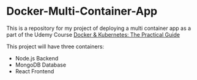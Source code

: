 # Docker-Multi-Container-App

This is a repository for my project of deploying a multi container app as a part of the Udemy Course [
Docker & Kubernetes: The Practical Guide](https://www.udemy.com/course/docker-kubernetes-the-practical-guide/)


This project will have three containers:
- Node.js Backend 
- MongoDB Database 
- React Frontend 


